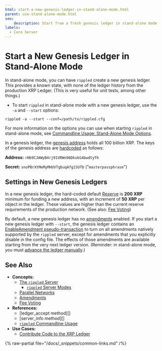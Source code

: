 ```yaml
---
html: start-a-new-genesis-ledger-in-stand-alone-mode.html
parent: use-stand-alone-mode.html
seo:
    description: Start from a fresh genesis ledger in stand-alone mode.
labels:
  - Core Server
---
```

# Start a New Genesis Ledger in Stand-Alone Mode

In stand-alone mode, you can have `rippled` create a new genesis ledger. This provides a known state, with none of the ledger history from the production XRP Ledger. (This is very useful for unit tests, among other things.)

* To start `rippled` in stand-alone mode with a new genesis ledger, use the `-a` and `--start` options:

```
rippled -a --start --conf=/path/to/rippled.cfg
```

For more information on the options you can use when starting `rippled` in stand-alone mode, see [Commandline Usage: Stand-Alone Mode Options](../commandline-usage.md#stand-alone-mode-options).

In a genesis ledger, the [genesis address](../../concepts/accounts/addresses.md#special-addresses) holds all 100 billion XRP. The keys of the genesis address are [hardcoded](https://github.com/XRPLF/rippled/blob/94ed5b3a53077d815ad0dd65d490c8d37a147361/src/ripple/app/ledger/Ledger.cpp#L184) as follows:

**Address:** `rHb9CJAWyB4rj91VRWn96DkukG4bwdtyTh`

**Secret:** `snoPBrXtMeMyMHUVTgbuqAfg1SUTb` ("`masterpassphrase`")

## Settings in New Genesis Ledgers

In a new genesis ledger, the hard-coded default [Reserve](../../concepts/accounts/reserves.md) is **200 XRP** minimum for funding a new address, with an increment of **50 XRP** per object in the ledger. These values are higher than the current reserve requirements of the production network. (See also: [Fee Voting](../../concepts/consensus-protocol/fee-voting.md))

By default, a new genesis ledger has no [amendments](../../concepts/networks-and-servers/amendments.md) enabled. If you start a new genesis ledger with `--start`, the genesis ledger contains an [EnableAmendment pseudo-transaction](../../references/protocol/transactions/pseudo-transaction-types/enableamendment.md) to turn on all amendments natively supported by the `rippled` server, except for amendments that you explicitly disable in the config file. The effects of those amendments are available starting from the very next ledger version. (Reminder: in stand-alone mode, you must [advance the ledger manually](advance-the-ledger-in-stand-alone-mode.md).)

## See Also

- **Concepts:**
    - [The `rippled` Server](../../concepts/networks-and-servers/index.md)
        - [`rippled` Server Modes](../../concepts/networks-and-servers/rippled-server-modes.md)
    - [Parallel Networks](../../concepts/networks-and-servers/parallel-networks.md)
    - [Amendments](../../concepts/networks-and-servers/amendments.md)
    - [Fee Voting](../../concepts/consensus-protocol/fee-voting.md)
- **References:**
    - [ledger_accept method][]
    - [server_info method][]
    - [`rippled` Commandline Usage](../commandline-usage.md)
- **Use Cases:**
    - [Contribute Code to the XRP Ledger](/resources/contribute-code/index.md)

{% raw-partial file="/docs/_snippets/common-links.md" /%}
